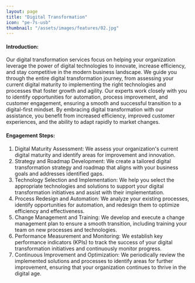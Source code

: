 ```yaml
---
layout: page
title: "Digital Transformation"
icon: "pe-7s-usb"
thumbnail: "/assets/images/features/02.jpg"
---
```


#### Introduction:
Our digital transformation services focus on helping your organization leverage the power of digital technologies to innovate, increase efficiency, and stay competitive in the modern business landscape. We guide you through the entire digital transformation journey, from assessing your current digital maturity to implementing the right technologies and processes that foster growth and agility. Our experts work closely with you to identify opportunities for automation, process improvement, and customer engagement, ensuring a smooth and successful transition to a digital-first mindset. By embracing digital transformation with our assistance, you benefit from increased efficiency, improved customer experiences, and the ability to adapt rapidly to market changes.

#### Engagement Steps:
1. Digital Maturity Assessment: We assess your organization's current digital maturity and identify areas for improvement and innovation.
2. Strategy and Roadmap Development: We create a tailored digital transformation strategy and roadmap that aligns with your business goals and addresses identified gaps.
3. Technology Selection and Implementation: We help you select the appropriate technologies and solutions to support your digital transformation initiatives and assist with their implementation.
4. Process Redesign and Automation: We analyze your existing processes, identify opportunities for automation, and redesign them to optimize efficiency and effectiveness.
5. Change Management and Training: We develop and execute a change management plan to ensure a smooth transition, including training your team on new processes and technologies.
6. Performance Measurement and Monitoring: We establish key performance indicators (KPIs) to track the success of your digital transformation initiatives and continuously monitor progress.
7. Continuous Improvement and Optimization: We periodically review the implemented solutions and processes to identify areas for further improvement, ensuring that your organization continues to thrive in the digital age.